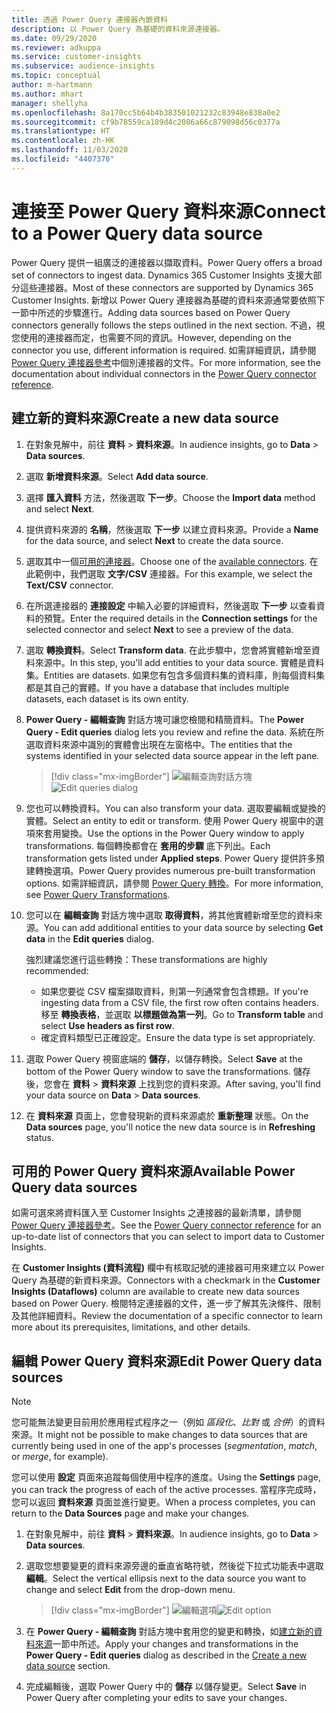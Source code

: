 ```yaml
---
title: 透過 Power Query 連接器內嵌資料
description: 以 Power Query 為基礎的資料來源連接器。
ms.date: 09/29/2020
ms.reviewer: adkuppa
ms.service: customer-insights
ms.subservice: audience-insights
ms.topic: conceptual
author: m-hartmann
ms.author: mhart
manager: shellyha
ms.openlocfilehash: 8a170cc5b64b4b383501021232c83948e838a0e2
ms.sourcegitcommit: cf9b78559ca189d4c2086a66c879098d56c0377a
ms.translationtype: HT
ms.contentlocale: zh-HK
ms.lasthandoff: 11/03/2020
ms.locfileid: "4407370"
---
```

# <a name="connect-to-a-power-query-data-source"></a><span data-ttu-id="5a3ef-103">連接至 Power Query 資料來源</span><span class="sxs-lookup"><span data-stu-id="5a3ef-103">Connect to a Power Query data source</span></span>

<span data-ttu-id="5a3ef-104">Power Query 提供一組廣泛的連接器以擷取資料。</span><span class="sxs-lookup"><span data-stu-id="5a3ef-104">Power Query offers a broad set of connectors to ingest data.</span></span> <span data-ttu-id="5a3ef-105">Dynamics 365 Customer Insights 支援大部分這些連接器。</span><span class="sxs-lookup"><span data-stu-id="5a3ef-105">Most of these connectors are supported by Dynamics 365 Customer Insights.</span></span> <span data-ttu-id="5a3ef-106">新增以 Power Query 連接器為基礎的資料來源通常要依照下一節中所述的步驟進行。</span><span class="sxs-lookup"><span data-stu-id="5a3ef-106">Adding data sources based on Power Query connectors generally follows the steps outlined in the next section.</span></span> <span data-ttu-id="5a3ef-107">不過，視您使用的連接器而定，也需要不同的資訊。</span><span class="sxs-lookup"><span data-stu-id="5a3ef-107">However, depending on the connector you use, different information is required.</span></span> <span data-ttu-id="5a3ef-108">如需詳細資訊，請參閱 [Power Query 連接器參考](https://docs.microsoft.com/power-query/connectors/)中個別連接器的文件。</span><span class="sxs-lookup"><span data-stu-id="5a3ef-108">For more information, see the documentation about individual connectors in the [Power Query connector reference](https://docs.microsoft.com/power-query/connectors/).</span></span>

## <a name="create-a-new-data-source"></a><span data-ttu-id="5a3ef-109">建立新的資料來源</span><span class="sxs-lookup"><span data-stu-id="5a3ef-109">Create a new data source</span></span>

1. <span data-ttu-id="5a3ef-110">在對象見解中，前往 **資料** > **資料來源**。</span><span class="sxs-lookup"><span data-stu-id="5a3ef-110">In audience insights, go to **Data** > **Data sources**.</span></span>

1. <span data-ttu-id="5a3ef-111">選取 **新增資料來源**。</span><span class="sxs-lookup"><span data-stu-id="5a3ef-111">Select **Add data source**.</span></span>

1. <span data-ttu-id="5a3ef-112">選擇 **匯入資料** 方法，然後選取 **下一步**。</span><span class="sxs-lookup"><span data-stu-id="5a3ef-112">Choose the **Import data** method and select **Next**.</span></span>

1. <span data-ttu-id="5a3ef-113">提供資料來源的 **名稱**，然後選取 **下一步** 以建立資料來源。</span><span class="sxs-lookup"><span data-stu-id="5a3ef-113">Provide a **Name** for the data source, and select **Next** to create the data source.</span></span>

1. <span data-ttu-id="5a3ef-114">選取其中一個[可用的連接器](#available-power-query-data-sources)。</span><span class="sxs-lookup"><span data-stu-id="5a3ef-114">Choose one of the [available connectors](#available-power-query-data-sources).</span></span> <span data-ttu-id="5a3ef-115">在此範例中，我們選取 **文字/CSV** 連接器。</span><span class="sxs-lookup"><span data-stu-id="5a3ef-115">For this example, we select the **Text/CSV** connector.</span></span>

1. <span data-ttu-id="5a3ef-116">在所選連接器的 **連接設定** 中輸入必要的詳細資料，然後選取 **下一步** 以查看資料的預覽。</span><span class="sxs-lookup"><span data-stu-id="5a3ef-116">Enter the required details in the **Connection settings** for the selected connector and select **Next** to see a preview of the data.</span></span>

1. <span data-ttu-id="5a3ef-117">選取 **轉換資料**。</span><span class="sxs-lookup"><span data-stu-id="5a3ef-117">Select **Transform data**.</span></span> <span data-ttu-id="5a3ef-118">在此步驟中，您會將實體新增至資料來源中。</span><span class="sxs-lookup"><span data-stu-id="5a3ef-118">In this step, you'll add entities to your data source.</span></span> <span data-ttu-id="5a3ef-119">實體是資料集。</span><span class="sxs-lookup"><span data-stu-id="5a3ef-119">Entities are datasets.</span></span> <span data-ttu-id="5a3ef-120">如果您有包含多個資料集的資料庫，則每個資料集都是其自己的實體。</span><span class="sxs-lookup"><span data-stu-id="5a3ef-120">If you have a database that includes multiple datasets, each dataset is its own entity.</span></span>

1. <span data-ttu-id="5a3ef-121">**Power Query - 編輯查詢** 對話方塊可讓您檢閱和精簡資料。</span><span class="sxs-lookup"><span data-stu-id="5a3ef-121">The **Power Query - Edit queries** dialog lets you review and refine the data.</span></span> <span data-ttu-id="5a3ef-122">系統在所選取資料來源中識別的實體會出現在左窗格中。</span><span class="sxs-lookup"><span data-stu-id="5a3ef-122">The entities that the systems identified in your selected data source appear in the left pane.</span></span>

   > [!div class="mx-imgBorder"]
   > <span data-ttu-id="5a3ef-123">![編輯查詢對話方塊](media/data-manager-configure-edit-queries.png "編輯查詢對話方塊")</span><span class="sxs-lookup"><span data-stu-id="5a3ef-123">![Edit queries dialog](media/data-manager-configure-edit-queries.png "Edit queries dialog")</span></span>

1. <span data-ttu-id="5a3ef-124">您也可以轉換資料。</span><span class="sxs-lookup"><span data-stu-id="5a3ef-124">You can also transform your data.</span></span> <span data-ttu-id="5a3ef-125">選取要編輯或變換的實體。</span><span class="sxs-lookup"><span data-stu-id="5a3ef-125">Select an entity to edit or transform.</span></span> <span data-ttu-id="5a3ef-126">使用 Power Query 視窗中的選項來套用變換。</span><span class="sxs-lookup"><span data-stu-id="5a3ef-126">Use the options in the Power Query window to apply transformations.</span></span> <span data-ttu-id="5a3ef-127">每個轉換都會在 **套用的步驟** 底下列出。</span><span class="sxs-lookup"><span data-stu-id="5a3ef-127">Each transformation gets listed under **Applied steps**.</span></span> <span data-ttu-id="5a3ef-128">Power Query 提供許多預建轉換選項。</span><span class="sxs-lookup"><span data-stu-id="5a3ef-128">Power Query provides numerous pre-built transformation options.</span></span> <span data-ttu-id="5a3ef-129">如需詳細資訊，請參閱 [Power Query 轉換](https://docs.microsoft.com/power-query/power-query-what-is-power-query#transformations)。</span><span class="sxs-lookup"><span data-stu-id="5a3ef-129">For more information, see [Power Query Transformations](https://docs.microsoft.com/power-query/power-query-what-is-power-query#transformations).</span></span>

1. <span data-ttu-id="5a3ef-130">您可以在 **編輯查詢** 對話方塊中選取 **取得資料**，將其他實體新增至您的資料來源。</span><span class="sxs-lookup"><span data-stu-id="5a3ef-130">You can add additional entities to your data source by selecting **Get data** in the **Edit queries** dialog.</span></span>

   <span data-ttu-id="5a3ef-131">強烈建議您進行這些轉換：</span><span class="sxs-lookup"><span data-stu-id="5a3ef-131">These transformations are highly recommended:</span></span>

   - <span data-ttu-id="5a3ef-132">如果您要從 CSV 檔案擷取資料，則第一列通常會包含標題。</span><span class="sxs-lookup"><span data-stu-id="5a3ef-132">If you're ingesting data from a CSV file, the first row often contains headers.</span></span> <span data-ttu-id="5a3ef-133">移至 **轉換表格**，並選取 **以標題做為第一列**。</span><span class="sxs-lookup"><span data-stu-id="5a3ef-133">Go to **Transform table** and select **Use headers as first row**.</span></span>
   - <span data-ttu-id="5a3ef-134">確定資料類型已正確設定。</span><span class="sxs-lookup"><span data-stu-id="5a3ef-134">Ensure the data type is set appropriately.</span></span>

1. <span data-ttu-id="5a3ef-135">選取 Power Query 視窗底端的 **儲存**，以儲存轉換。</span><span class="sxs-lookup"><span data-stu-id="5a3ef-135">Select **Save** at the bottom of the Power Query window to save the transformations.</span></span> <span data-ttu-id="5a3ef-136">儲存後，您會在 **資料** > **資料來源** 上找到您的資料來源。</span><span class="sxs-lookup"><span data-stu-id="5a3ef-136">After saving, you'll find your data source on **Data** > **Data sources**.</span></span>

1. <span data-ttu-id="5a3ef-137">在 **資料來源** 頁面上，您會發現新的資料來源處於 **重新整理** 狀態。</span><span class="sxs-lookup"><span data-stu-id="5a3ef-137">On the **Data sources** page, you'll notice the new data source is in **Refreshing** status.</span></span>

## <a name="available-power-query-data-sources"></a><span data-ttu-id="5a3ef-138">可用的 Power Query 資料來源</span><span class="sxs-lookup"><span data-stu-id="5a3ef-138">Available Power Query data sources</span></span>

<span data-ttu-id="5a3ef-139">如需可選來將資料匯入至 Customer Insights 之連接器的最新清單，請參閱 [Power Query 連接器參考](https://docs.microsoft.com/power-query/connectors/)。</span><span class="sxs-lookup"><span data-stu-id="5a3ef-139">See the [Power Query connector reference](https://docs.microsoft.com/power-query/connectors/) for an up-to-date list of connectors that you can select to import data to Customer Insights.</span></span> 

<span data-ttu-id="5a3ef-140">在 **Customer Insights (資料流程)** 欄中有核取記號的連接器可用來建立以 Power Query 為基礎的新資料來源。</span><span class="sxs-lookup"><span data-stu-id="5a3ef-140">Connectors with a checkmark in the **Customer Insights (Dataflows)** column are available to create new data sources based on Power Query.</span></span> <span data-ttu-id="5a3ef-141">檢閱特定連接器的文件，進一步了解其先決條件、限制及其他詳細資料。</span><span class="sxs-lookup"><span data-stu-id="5a3ef-141">Review the documentation of a specific connector to learn more about its prerequisites, limitations, and other details.</span></span>

## <a name="edit-power-query-data-sources"></a><span data-ttu-id="5a3ef-142">編輯 Power Query 資料來源</span><span class="sxs-lookup"><span data-stu-id="5a3ef-142">Edit Power Query data sources</span></span>

> [!NOTE]
> <span data-ttu-id="5a3ef-143">您可能無法變更目前用於應用程式程序之一（例如 *區段化*、*比對* 或 *合併*）的資料來源。</span><span class="sxs-lookup"><span data-stu-id="5a3ef-143">It might not be possible to make changes to data sources that are currently being used in one of the app's processes (*segmentation*, *match*, or *merge*, for example).</span></span> 
>
> <span data-ttu-id="5a3ef-144">您可以使用 **設定** 頁面來追蹤每個使用中程序的進度。</span><span class="sxs-lookup"><span data-stu-id="5a3ef-144">Using the **Settings** page, you can track the progress of each of the active processes.</span></span> <span data-ttu-id="5a3ef-145">當程序完成時，您可以返回 **資料來源** 頁面並進行變更。</span><span class="sxs-lookup"><span data-stu-id="5a3ef-145">When a process completes, you can return to the **Data Sources** page and make your changes.</span></span>

1. <span data-ttu-id="5a3ef-146">在對象見解中，前往 **資料** > **資料來源**。</span><span class="sxs-lookup"><span data-stu-id="5a3ef-146">In audience insights, go to **Data** > **Data sources**.</span></span>

2. <span data-ttu-id="5a3ef-147">選取您想要變更的資料來源旁邊的垂直省略符號，然後從下拉式功能表中選取 **編輯**。</span><span class="sxs-lookup"><span data-stu-id="5a3ef-147">Select the vertical ellipsis next to the data source you want to change and select **Edit** from the drop-down menu.</span></span>

   > [!div class="mx-imgBorder"]
   > <span data-ttu-id="5a3ef-148">![編輯選項](media/edit-option-data-sources.png "編輯選項")</span><span class="sxs-lookup"><span data-stu-id="5a3ef-148">![Edit option](media/edit-option-data-sources.png "Edit option")</span></span>

3. <span data-ttu-id="5a3ef-149">在 **Power Query - 編輯查詢** 對話方塊中套用您的變更和轉換，如[建立新的資料來源](#create-a-new-data-source)一節中所述。</span><span class="sxs-lookup"><span data-stu-id="5a3ef-149">Apply your changes and transformations in the **Power Query - Edit queries** dialog as described in the [Create a new data source](#create-a-new-data-source) section.</span></span>

4. <span data-ttu-id="5a3ef-150">完成編輯後，選取 Power Query 中的 **儲存** 以儲存變更。</span><span class="sxs-lookup"><span data-stu-id="5a3ef-150">Select **Save** in Power Query after completing your edits to save your changes.</span></span>
